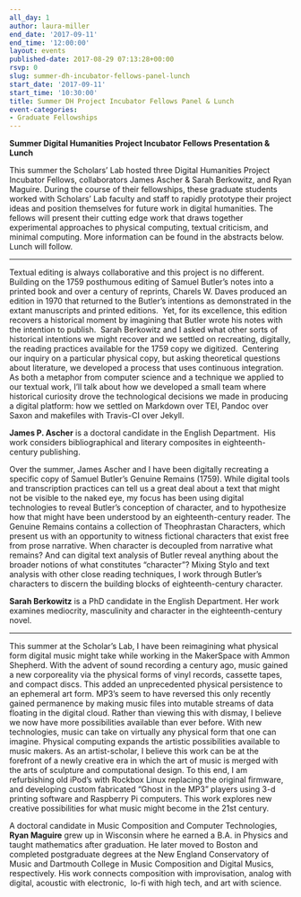 ```yaml
---
all_day: 1
author: laura-miller
end_date: '2017-09-11'
end_time: '12:00:00'
layout: events
published-date: 2017-08-29 07:13:28+00:00
rsvp: 0
slug: summer-dh-incubator-fellows-panel-lunch
start_date: '2017-09-11'
start_time: '10:30:00'
title: Summer DH Project Incubator Fellows Panel & Lunch
event-categories:
- Graduate Fellowships
---
```


**Summer Digital Humanities Project Incubator Fellows Presentation & Lunch**

This summer the Scholars’ Lab hosted three Digital Humanities Project Incubator Fellows, collaborators James Ascher & Sarah Berkowitz, and Ryan Maguire. During the course of their fellowships, these graduate students worked with Scholars’ Lab faculty and staff to rapidly prototype their project ideas and position themselves for future work in digital humanities. The fellows will present their cutting edge work that draws together experimental approaches to physical computing, textual criticism, and minimal computing. More information can be found in the abstracts below. Lunch will follow.


****


Textual editing is always collaborative and this project is no different.  Building on the 1759 posthumous editing of Samuel Butler’s notes into a printed book and over a century of reprints, Charels W. Daves produced an edition in 1970 that returned to the Butler’s intentions as demonstrated in the extant manuscripts and printed editions.  Yet, for its excellence, this edition recovers a historical moment by imagining that Butler wrote his notes with the intention to publish.  Sarah Berkowitz and I asked what other sorts of historical intentions we might recover and we settled on recreating, digitally, the reading practices available for the 1759 copy we digitized.  Centering our inquiry on a particular physical copy, but asking theoretical questions about literature, we developed a process that uses continuous integration.  As both a metaphor from computer science and a technique we applied to our textual work, I’ll talk about how we developed a small team where historical curiosity drove the technological decisions we made in producing a digital platform: how we settled on Markdown over TEI, Pandoc over Saxon and makefiles with Travis-CI over Jekyll.

**James P. Ascher** is a doctoral candidate in the English Department.  His work considers bibliographical and literary composites in eighteenth-century publishing.

Over the summer, James Ascher and I have been digitally recreating a specific copy of Samuel Butler’s Genuine Remains (1759). While digital tools and transcription practices can tell us a great deal about a text that might not be visible to the naked eye, my focus has been using digital technologies to reveal Butler’s conception of character, and to hypothesize how that might have been understood by an eighteenth-century reader. The Genuine Remains contains a collection of Theophrastan Characters, which present us with an opportunity to witness fictional characters that exist free from prose narrative. When character is decoupled from narrative what remains? And can digital text analysis of Butler reveal anything about the broader notions of what constitutes “character”? Mixing Stylo and text analysis with other close reading techniques, I work through Butler’s characters to discern the building blocks of eighteenth-century character.

**Sarah Berkowitz** is a PhD candidate in the English Department. Her work examines mediocrity, masculinity and character in the eighteenth-century novel.


****


This summer at the Scholar’s Lab, I have been reimagining what physical form digital music might take while working in the MakerSpace with Ammon Shepherd. With the advent of sound recording a century ago, music gained a new corporeality via the physical forms of vinyl records, cassette tapes, and compact discs. This added an unprecedented physical persistence to an ephemeral art form. MP3’s seem to have reversed this only recently gained permanence by making music files into mutable streams of data floating in the digital cloud. Rather than viewing this with dismay, I believe we now have more possibilities available than ever before. With new technologies, music can take on virtually any physical form that one can imagine. Physical computing expands the artistic possibilities available to music makers. As an artist-scholar, I believe this work can be at the forefront of a newly creative era in which the art of music is merged with the arts of sculpture and computational design. To this end, I am refurbishing old iPod’s with Rockbox Linux replacing the original firmware, and developing custom fabricated “Ghost in the MP3” players using 3-d printing software and Raspberry Pi computers. This work explores new creative possibilities for what music might become in the 21st century.

A doctoral candidate in Music Composition and Computer Technologies, **Ryan Maguire** grew up in Wisconsin where he earned a B.A. in Physics and taught mathematics after graduation. He later moved to Boston and completed postgraduate degrees at the New England Conservatory of Music and Dartmouth College in Music Composition and Digital Musics, respectively. His work connects composition with improvisation, analog with digital, acoustic with electronic,  lo-fi with high tech, and art with science.
